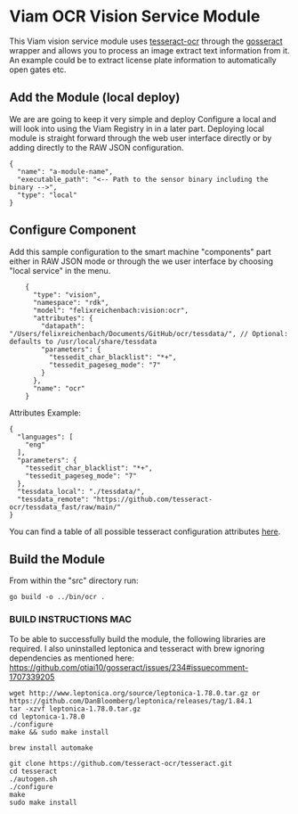 # Viam OCR Vision Service Module

This Viam vision service module uses [tesseract-ocr](https://github.com/tesseract-ocr/tesseract) through the [gosseract](https://pkg.go.dev/github.com/otiai10/gosseract/v2) wrapper and allows you to process an image extract text information from it. An example could be to extract license plate information to automatically open gates etc.

## Add the Module (local deploy)

We are are going to keep it very simple and deploy Configure a local and will look into using the Viam Registry in in a later part. Deploying local module is straight forward through the web user interface directly or by adding directly to the RAW JSON configuration.

```
{
  "name": "a-module-name",
  "executable_path": "<-- Path to the sensor binary including the binary -->",
  "type": "local"
}
```

## Configure Component

Add this sample configuration to the smart machine "components" part either in RAW JSON mode or through the we user interface by choosing "local service" in the menu.

```
    {
      "type": "vision",
      "namespace": "rdk",
      "model": "felixreichenbach:vision:ocr",
      "attributes": {
        "datapath": "/Users/felixreichenbach/Documents/GitHub/ocr/tessdata/", // Optional: defaults to /usr/local/share/tessdata
        "parameters": {
          "tessedit_char_blacklist": "*+",
          "tessedit_pageseg_mode": "7"
        }
      },
      "name": "ocr"
    }
```

Attributes Example:

```
{
  "languages": [
    "eng"
  ],
  "parameters": {
    "tessedit_char_blacklist": "*+",
    "tessedit_pageseg_mode": "7"
  },
  "tessdata_local": "./tessdata/",
  "tessdata_remote": "https://github.com/tesseract-ocr/tessdata_fast/raw/main/"
}
```

You can find a table of all possible tesseract configuration attributes [here](tesseract-config-params.md).

## Build the Module

From within the "src" directory run:

```go build -o ../bin/ocr .```

### BUILD INSTRUCTIONS MAC

To be able to successfully build the module, the following libraries are required.
I also uninstalled leptonica and tesseract with brew ignoring dependencies as mentioned here: https://github.com/otiai10/gosseract/issues/234#issuecomment-1707339205

```
wget http://www.leptonica.org/source/leptonica-1.78.0.tar.gz or https://github.com/DanBloomberg/leptonica/releases/tag/1.84.1
tar -xzvf leptonica-1.78.0.tar.gz
cd leptonica-1.78.0
./configure
make && sudo make install
```

```
brew install automake

git clone https://github.com/tesseract-ocr/tesseract.git
cd tesseract
./autogen.sh
./configure
make
sudo make install
```
